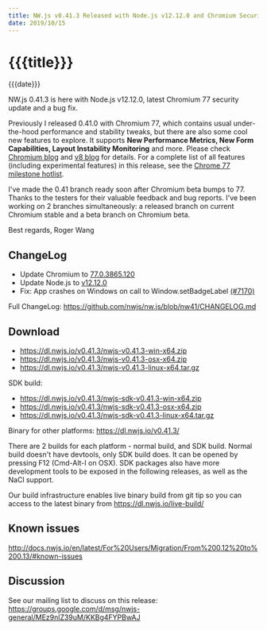 ```yaml
---
title: NW.js v0.41.3 Released with Node.js v12.12.0 and Chromium Security Update
date: 2019/10/15
---
```

# {{{title}}}
{{{date}}}

NW.js 0.41.3 is here with Node.js v12.12.0, latest Chromium 77 security update and a bug fix.

Previously I released 0.41.0 with Chromium 77, which contains usual under-the-hood performance and stability tweaks, but there are also some cool new features to explore. It supports **New Performance Metrics, New Form Capabilities, Layout Instability Monitoring** and more. Please check [Chromium blog](https://blog.chromium.org/2019/08/chrome-77-beta-new-performance-metrics.html) and [v8 blog](https://v8.dev/blog/v8-release-77) for details. For a complete list of all features (including experimental features) in this release, see the [Chrome 77 milestone hotlist](https://www.chromestatus.com/features#milestone=77).

I've made the 0.41 branch ready soon after Chromium beta bumps to 77. Thanks to the testers for their valuable feedback and bug reports. I've been working on 2 branches simultaneously: a released branch on current Chromium stable and a beta branch on Chromium beta.

Best regards,
Roger Wang

## ChangeLog

- Update Chromium to [77.0.3865.120](https://chromereleases.googleblog.com/2019/10/stable-channel-update-for-desktop.html)
- Update Node.js to [v12.12.0](https://nodejs.org/en/blog/release/v12.12.0/)
- Fix: App crashes on Windows on call to Window.setBadgeLabel [(#7170)](https://github.com/nwjs/nw.js/issues/7170)

Full ChangeLog: https://github.com/nwjs/nw.js/blob/nw41/CHANGELOG.md

## Download 

* https://dl.nwjs.io/v0.41.3/nwjs-v0.41.3-win-x64.zip 
* https://dl.nwjs.io/v0.41.3/nwjs-v0.41.3-osx-x64.zip 
* https://dl.nwjs.io/v0.41.3/nwjs-v0.41.3-linux-x64.tar.gz 

SDK build: 
* https://dl.nwjs.io/v0.41.3/nwjs-sdk-v0.41.3-win-x64.zip 
* https://dl.nwjs.io/v0.41.3/nwjs-sdk-v0.41.3-osx-x64.zip 
* https://dl.nwjs.io/v0.41.3/nwjs-sdk-v0.41.3-linux-x64.tar.gz 

Binary for other platforms: https://dl.nwjs.io/v0.41.3/ 

There are 2 builds for each platform - normal build, and SDK build. Normal build doesn't have devtools, only SDK build does. lt can be opened by pressing F12 (Cmd-Alt-I on OSX). SDK packages also have more development tools to be exposed in the following releases, as well as the NaCl support.

Our build infrastructure enables live binary build from git tip so you can access to the latest binary from https://dl.nwjs.io/live-build/ 

## Known issues 

http://docs.nwjs.io/en/latest/For%20Users/Migration/From%200.12%20to%200.13/#known-issues

## Discussion

See our mailing list to discuss on this release: https://groups.google.com/d/msg/nwjs-general/MEz9nlZ39uM/KKBg4FYPBwAJ
